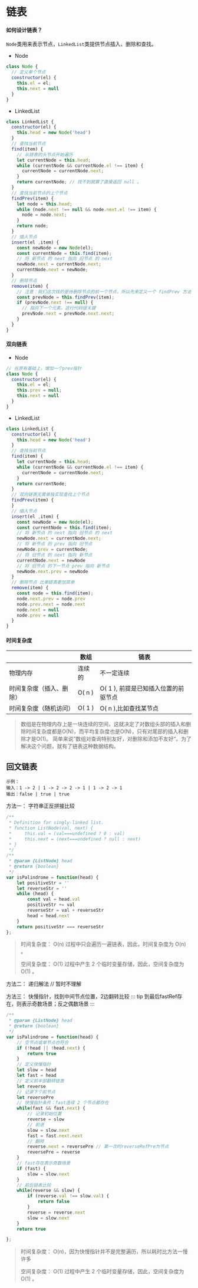 # 链表
#### 如何设计链表？
`Node`类用来表示节点，`LinkedList`类提供节点插入、删除和查找。
- Node
``` js
class Node {
  // 定义单个节点
  constructor(el) {
    this.el = el;
    this.next = null
  }
}
```
- LinkedList
``` javascript
class LinkedList {
  constructor(el) {
    this.head = new Node('head')
  }
  // 查找当前节点
  find(item) {
    // 从链表的头节点开始遍历
    let currentNode = this.head;
    while (currentNode && currentNode.el !== item) {
      currentNode = currentNode.next;
    }
    return currentNode; // 找不到就算了直接返回 null 。
  }
  // 查找当前节点的上个节点
  findPrev(item) {
    let node = this.head;
    while (node.next !== null && node.next.el !== item) {
      node = node.next;
    }
    return node;
  }
  // 插入节点
  insert(el ,item) {
    const newNode = new Node(el);
    const currentNode = this.find(item);
    // 将 新节点 的 next 指向 旧节点 的 next
    newNode.next = currentNode.next;
    currentNode.next = newNode;
  }
  // 删除节点
  remove(item) {
    // 注意：我们这次找的是待删除节点的前一个节点，所以先来定义一个 findPrev 方法
    const prevNode = this.findPrev(item);
    if (prevNode.next !== null) {
      // 指向下一个元素，这行代码很关键
      prevNode.next = prevNode.next.next;
    }
  }
}
```

#### 双向链表
- Node
``` js
// 在原有基础上，增加一个prev指针
class Node {
  constructor(el) {
    this.el = el;
    this.prev = null;
    this.next = null
  }
}
```
- LinkedList
``` js
class LinkedList {
  constructor(el) {
    this.head = new Node('head')
  }
  // 查找当前节点
  find(item) {
    let currentNode = this.head;
    while (currentNode && currentNode.el !== item) {
      currentNode = currentNode.next;
    }
    return currentNode;
  }
  // 双向链表无需单独实现查找上个节点
  findPrev(item) {
  }
  // 插入节点
  insert(el ,item) {
    const newNode = new Node(el);
    const currentNode = this.find(item);
    // 将 新节点 的 next 指向 旧节点 的 next
    newNode.next = currentNode.next;
    // 将 新节点 的 prev 指向 旧节点
    newNode.prev = currentNode;
    // 将 旧节点 的 next 指向 新节点
    currentNode.next = newNode
    // 将 旧节点 的下一节点 prev 指向 新节点
    newNode.next.prev = newNode
  }
  // 删除节点 比单链表更加简单
  remove(item) {
    const node = this.find(item);
    node.next.prev = node.prev
    node.prev.next = node.next
    node.next = null
    node.prev = null
  }
}
```

#### 时间复杂度

|                          | 数组   | 链表       |
| ------------------------ | ------ | ---------- |
| 物理内存                 | 连续的 | 不一定连续 |
| 时间复杂度（插入、删除）    | O( n ) | O( 1 ), 前提是已知插入位置的前驱节点     |
| 时间复杂度（随机访问）       | O( 1 ) | O( n ),比如查找某节点     |

> 数组是在物理内存上是一块连续的空间，这就决定了对数组头部的插入和删除时间复杂度都是O(N)，而平均复杂度也是O(N)，只有对尾部的插入和删除才是O(1)。
>简单来说”数组对查询特别友好，对删除和添加不友好“。为了解决这个问题，就有了链表这种数据结构。

## 回文链表
```
示例：
输入：1 -> 2 | 1 -> 2 -> 2 -> 1 | 1 -> 2 -> 1
输出：false | true | true
```
方法一： 字符串正反拼接比较
``` js
/**
 * Definition for singly-linked list.
 * function ListNode(val, next) {
 *     this.val = (val===undefined ? 0 : val)
 *     this.next = (next===undefined ? null : next)
 * }
 */
/**
 * @param {ListNode} head
 * @return {boolean}
 */
var isPalindrome = function(head) {
    let positiveStr = ''
    let reverseStr = ''
    while (head) {
        const val = head.val
        positiveStr += val
        reverseStr = val + reverseStr
        head = head.next
    }
    return positiveStr === reverseStr
};
```
> 时间复杂度： O(n) 过程中只会遍历一遍链表，因此，时间复杂度为 O(n) 。
>
> 空间复杂度： O(1) 过程中产生 2 个临时变量存储，因此，空间复杂度为 O(1) 。

方法二： 递归解法
// 暂时不理解

方法三： 快慢指针，找到中间节点位置，2边翻转比较
::: tip
到最后fastRef存在，则表示奇数场景；反之偶数场景
:::
``` js
/**
 * @param {ListNode} head
 * @return {boolean}
 */
var isPalindrome = function(head) {
    // 空节点或单节点也符合
    if (!head || !head.next) {
        return true
    }
    // 定义快慢指针
    let slow = head
    let fast = head
    // 定义前半部翻转链表
    let reverse
    // 记录下个前节点
    let reversePre
    // 快慢指针条件：fast连续 2 个节点都存在
    while(fast && fast.next) {
        // 记录初始位置
        reverse = slow
        // 前进
        slow = slow.next
        fast = fast.next.next
        // 翻转
        reverse.next = reversePre // 第一次时reverseRefPre为节点
        reversePre = reverse
    }
    // fast存在表示奇数场景
    if (fast) {
        slow = slow.next
    }
    // 前后链表比较
    while(reverse && slow) {
        if (reverse.val !== slow.val) {
            return false
        }
        reverse = reverse.next
        slow = slow.next
    }
    return true

};
```
> 时间复杂度： O(n)，因为快慢指针并不是完整遍历，所以耗时比方法一慢许多
>
> 空间复杂度： O(1) 过程中产生 2 个临时变量存储，因此，空间复杂度为 O(1) 。